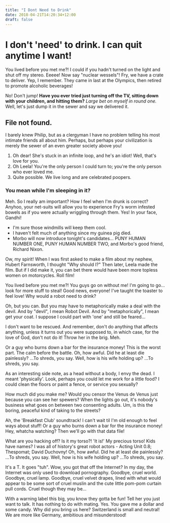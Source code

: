 ```yaml
---
title: "I Dont Need to Drink"
date: 2018-04-21T14:20:34+12:00
draft: false
---
```


# I don't 'need' to drink. I can quit anytime I want!

You lived before you met me?! I could if you hadn't turned on the light and shut off my stereo. Eeeee! Now say "nuclear wessels"! Fry, we have a crate to deliver. Yep, I remember. They came in last at the Olympics, then retired to promote alcoholic beverages!

No! Don't jump! __Have you ever tried just turning off the TV, sitting down with your children, and hitting them?__ *Large bet on myself in round one.* Well, let's just dump it in the sewer and say we delivered it.

## File not found.

I barely knew Philip, but as a clergyman I have no problem telling his most intimate friends all about him. Perhaps, but perhaps your civilization is merely the sewer of an even greater society above you!

1. Oh dear! She's stuck in an infinite loop, and he's an idiot! Well, that's love for you.
2. Oh Leela! You're the only person I could turn to; you're the only person who ever loved me.
3. Quite possible. We live long and are celebrated poopers.

### You mean while I'm sleeping in it?

Meh. So I really am important? How I feel when I'm drunk is correct? Anyhoo, your net-suits will allow you to experience Fry's worm infested bowels as if you were actually wriggling through them. Yes! In your face, Gandhi!

* I'm sure those windmills will keep them cool.
* I haven't felt much of anything since my guinea pig died.
* Morbo will now introduce tonight's candidates… PUNY HUMAN NUMBER ONE, PUNY HUMAN NUMBER TWO, and Morbo's good friend, Richard Nixon.

Ow, my spirit! When I was first asked to make a film about my nephew, Hubert Farnsworth, I thought "Why should I?" Then later, Leela made the film. But if I did make it, you can bet there would have been more topless women on motorcycles. Roll film!

You lived before you met me?! You guys go on without me! I'm going to go… look for more stuff to steal! Good news, everyone! I've taught the toaster to feel love! Why would a robot need to drink?

Oh, but you can. But you may have to metaphorically make a deal with the devil. And by "devil", I mean Robot Devil. And by "metaphorically", I mean get your coat. I suppose I could part with 'one' and still be feared…

I don't want to be rescued. And remember, don't do anything that affects anything, unless it turns out you were supposed to, in which case, for the love of God, don't not do it! Throw her in the brig. Meh.

Or a guy who burns down a bar for the insurance money! This is the worst part. The calm before the battle. Oh, how awful. Did he at least die painlessly? …To shreds, you say. Well, how is his wife holding up? …To shreds, you say.

As an interesting side note, as a head without a body, I envy the dead. I meant 'physically'. Look, perhaps you could let me work for a little food? I could clean the floors or paint a fence, or service you sexually?

How much did you make me? Would you censor the Venus de Venus just because you can see her spewers? When the lights go out, it's nobody's business what goes on between two consenting adults. Um, is this the boring, peaceful kind of taking to the streets?

Ah, the 'Breakfast Club' soundtrack! I can't wait til I'm old enough to feel ways about stuff! Or a guy who burns down a bar for the insurance money! Hey, whatcha watching? Then we'll go with that data file!

What are you hacking off? Is it my torso?! 'It is!' My precious torso! Kids have names? I was all of history's great robot actors - Acting Unit 0.8; Thespomat; David Duchovny! Oh, how awful. Did he at least die painlessly? …To shreds, you say. Well, how is his wife holding up? …To shreds, you say.

It's a T. It goes "tuh". Wow, you got that off the Internet? In my day, the Internet was only used to download pornography. Goodbye, cruel world. Goodbye, cruel lamp. Goodbye, cruel velvet drapes, lined with what would appear to be some sort of cruel muslin and the cute little pom-pom curtain pull cords. Cruel though they may be…

With a warning label this big, you know they gotta be fun! Tell her you just want to talk. It has nothing to do with mating. Yes. You gave me a dollar and some candy. Why did you bring us here? Switzerland is small and neutral! We are more like Germany, ambitious and misunderstood!

